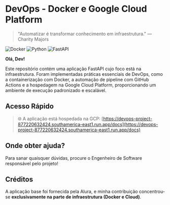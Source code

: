 # DevOps - Docker e Google Cloud Platform

> "Automatizar é transformar conhecimento em infraestrutura." — Charity Majors

![Docker](https://badgen.net/badge/Docker/Compose/blue?scale=1.2) ![Python](https://badgen.net/badge/Python/3.13/blue?scale=1.2) ![FastAPI](https://badgen.net/badge/FastAPI/Uvicorn/green?scale=1.2)

**Olá, Dev!**

Este repositório contém uma aplicação FastAPI cujo foco está na infraestrutura. Foram implementadas práticas essenciais de DevOps, como a containerização com Docker, a automação de pipeline com GitHub Actions e a hospedagem na Google Cloud Platform, proporcionando um ambiente de execução padronizado e escalável.

## Acesso Rápido

> 🌐 A aplicação está hospedada na GCP: [https://devops-project-877220632424.southamerica-east1.run.app/docs](https://devops-project-877220632424.southamerica-east1.run.app/docs)

## Onde obter ajuda?

Para sanar quaisquer dúvidas, procure o Engenheiro de Software responsável pelo projeto!

## Créditos

A aplicação base foi fornecida pela Alura, e minha contribuição concentrou-se **exclusivamente na parte de infraestrutura (Docker e Cloud)**.

